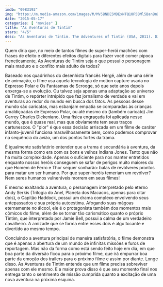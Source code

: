 ```yaml
---
imdb: "0983193"
img: "https://m.media-amazon.com/images/M/MV5BNDE5MDExNTQ1OF5BMl5BanBnXkFtZTcwMDIxMTM5Ng@@._V1_SY150_CR0,0,101,150_.jpg"
date: "2015-05-17"
categories: [ "movies" ]
title: "As Aventuras de Tintim"
stars: "4/5"
desc: "As Aventuras de Tintim. The Adventures of Tintin (USA, 2011). Dirigido por Steven Spielberg. Escrito por Steven Moffat, Edgar Wright, Joe Cornish, Hergé. Com Jamie Bell, Andy Serkis, Daniel Craig, Nick Frost, Simon Pegg, Daniel Mays, Gad Elmaleh, Toby Jones, Joe Starr."
---
```

Quem diria que, no meio de tantos filmes de super-herói machões com frases de efeito e diferentes efeitos digitais para fazer você comer pipoca freneticamente, As Aventuras de Tintim seja o que possui o personagem mais maduro e o conflito mais adulto de todos?

Baseado nos quadrinhos do desenhista francês Hergé, além de uma série de animação, o filme usa aquela tecnologia de motion capture usada no Expresso Polar e Os Fantasmas de Scrooge, só que sete anos depois enxerga-se a evolução. Ou talvez seja apenas uma adaptação ao universo de Tintim, o repórter intrépido que faz jornalismo de verdade e vai em aventuras ao redor do mundo em busca dos fatos. As pessoas desse mundo são caricatas, mas esbanjam empatia se comparadas às crianças amaldiçoadas de Expresso Polar, ou até mesmo do (também caricato) Jim Carrey Charles Dickeniano. Uma física engraçada foi aplicada nesse mundo, que é quase real, mas que obviamente tem seus traços cartunescos. O "pior" é que essa decisão arriscada em um filme de caráter infanto-juvenil funciona maravilhosamente bem, como podemos comprovar na sequência do avião, um dos pontos fortes da trama.

É igualmente satisfatório entender que a trama é secundária à aventura, da mesma forma como era com os bons e velhos Indiana Jones. Tanto que não há muita complexidade. Apenas o suficiente para nos manter entretidos enquanto nossos heróis conseguem se safar de perigos muito maiores do que Homem de Ferro e Thor sequer sonharão: balas de revólveres prontos para matar um ser humano. Por que super-heróis temeriam um revólver? Nem seres humanos vulneráveis morrem em seus filmes!

E mesmo exaltando a aventura, o personagem interpretado pelo eterno Andy Serkis (Trilogia do Anel, Planeta dos Macacos, apenas para citar dois), o Capitão Haddock, possui um drama complexo envolvendo seus antepassados e sua própria autoestima. Afogando suas mágoas eternamente no álcool, ele é o protagonista também dos momentos mais cômicos do filme, além de se tornar tão carismático quanto o próprio Tintim, que interpretado por Jamie Bell, possui a calma de um verdadeiro cavalheiro. A amizade que se forma entre esses dois é algo tocante e divertido ao mesmo tempo.

Concluindo a aventura principal de maneira satisfatória, o filme demonstra que é apenas a abertura de um mundo de infinitas missões e furos de reportagem. Mas não da forma como está sendo feito hoje em dia, em que boa parte da diversão ficou para o próximo filme, que irá empurrar boa parte da emoção dos trailers para o próximo filme e assim por diante. Longe disso. As Aventuras de Tintim entende que um filme precisa sobreviver apenas com ele mesmo. E a maior prova disso é que seu momento final nos entrega tanto o sentimento de missão cumprida quanto a excitação de uma nova aventura na próxima esquina.
